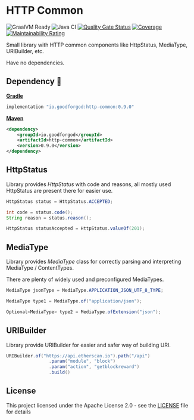 # HTTP Common

![GraalVM Ready](https://img.shields.io/badge/GraalVM-Ready-orange?style=plastic)
![Java CI](https://github.com/GoodforGod/http-common/workflows/Java%20CI/badge.svg)
[![Quality Gate Status](https://sonarcloud.io/api/project_badges/measure?project=GoodforGod_http-common&metric=alert_status)](https://sonarcloud.io/dashboard?id=GoodforGod_http-common)
[![Coverage](https://sonarcloud.io/api/project_badges/measure?project=GoodforGod_http-common&metric=coverage)](https://sonarcloud.io/dashboard?id=GoodforGod_http-common)
[![Maintainability Rating](https://sonarcloud.io/api/project_badges/measure?project=GoodforGod_http-common&metric=sqale_rating)](https://sonarcloud.io/dashboard?id=GoodforGod_http-common)

Small library with HTTP common components like HttpStatus, MediaType, URIBuilder, etc.

Have no dependencies.

## Dependency :rocket:

[**Gradle**](https://mvnrepository.com/artifact/io.goodforgod/http-common)
```groovy
implementation "io.goodforgod:http-common:0.9.0"
```

[**Maven**](https://mvnrepository.com/artifact/io.goodforgod/http-common)
```xml
<dependency>
    <groupId>io.goodforgod</groupId>
    <artifactId>http-common</artifactId>
    <version>0.9.0</version>
</dependency>
```

## HttpStatus

Library provides *HttpStatus* with code and reasons, all mostly used HttpStatus are present there for easier use.

```java
HttpStatus status = HttpStatus.ACCEPTED;

int code = status.code();
String reason = status.reason();

HttpStatus statusAccepted = HttpStatus.valueOf(201);
```

## MediaType

Library provides *MediaType* class for correctly parsing and interpreting MediaType / ContentTypes.

There are plenty of widely used and preconfigured MediaTypes.

```java
MediaType jsonType = MediaType.APPLICATION_JSON_UTF_8_TYPE;

MediaType type1 = MediaType.of("application/json");

Optional<MediaType> type2 = MediaType.ofExtension("json");
```

## URIBuilder

Library provide URIBuilder for easier and safer way of building URI.

```java
URIBuilder.of("https://api.etherscan.io").path("/api")
                .param("module", "block")
                .param("action", "getblockreward")
                .build()
```

## License

This project licensed under the Apache License 2.0 - see the [LICENSE](LICENSE) file for details